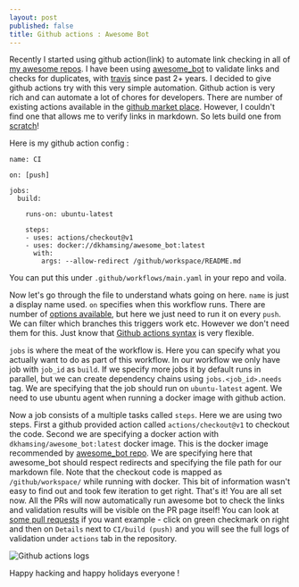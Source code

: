 ```yaml
---
layout: post
published: false
title: Github actions : Awesome Bot
---
```


Recently I started using github action(link) to automate link checking in all of [my awesome repos](https://github.com/dharmeshkakadia?utf8=%E2%9C%93&tab=repositories&q=awesome&type=&language=). I have been using [awesome_bot](https://github.com/dkhamsing/awesome_bot) to validate links and checks for duplicates, with [travis](https://travis-ci.org/) since past 2+ years. I decided to give github actions try with this very simple automation. Github action is very rich and can automate a lot of chores for developers. There are number of existing actions available in the [github market place](https://github.com/marketplace?type=actions). However, I couldn't find one that allows me to verify links in markdown. So lets build one from [scratch](https://github.com/dharmeshkakadia/awesome-mesos/pull/45)!

Here is my github action config : 

```
name: CI

on: [push]

jobs:
  build:

    runs-on: ubuntu-latest

    steps:
    - uses: actions/checkout@v1
    - uses: docker://dkhamsing/awesome_bot:latest
      with:
        args: --allow-redirect /github/workspace/README.md
```

You can put this under `.github/workflows/main.yaml` in your repo and voila.

Now let's go through the file to understand whats going on here. `name` is just a display name used. `on` specifies when this workflow runs. There are number of [options available](https://help.github.com/en/actions/automating-your-workflow-with-github-actions/events-that-trigger-workflows), but here we just need to run it on every `push`. We can filter which branches this triggers work etc. However we don't need them for this. Just know that [Github actions syntax](https://help.github.com/en/actions/automating-your-workflow-with-github-actions/workflow-syntax-for-github-actions) is very flexible.

`jobs` is where the meat of the workflow is. Here you can specify what you actually want to do as part of this workflow. In our workflow we only have job with `job_id` as `build`. If we specify more jobs it by default runs in parallel, but we can create dependency chains using `jobs.<job_id>.needs` tag. We are specifying that the job should run on `ubuntu-latest` agent. We need to use ubuntu agent when running a docker image with github action. 

Now a job consists of a multiple tasks called `steps`. Here we are using two steps. First a github provided action called `actions/checkout@v1` to checkout the code. Second we are specifying a docker action with `dkhamsing/awesome_bot:latest` docker image. This is the docker image recommended by [awesome_bot repo](https://github.com/dkhamsing/awesome_bot#docker-examples). We are specifying here that awesome_bot should respect redirects and specifying the file path for our markdown file. Note that the checkout code is mapped as `/github/workspace/` while running with docker. This bit of information wasn't easy to find out and took few iteration to get right. That's it! You are all set now. All the PRs will now automatically run awesome bot to check the links and validation results will be visible on the PR page itself! You can look at [some pull requests](https://github.com/dharmeshkakadia/awesome-mesos/pull/46) if you want example - click on green checkmark on right and then on `Details` next to `CI/build (push)` and you will see the full logs of validation under `actions` tab in the repository.

![Github actions logs]({{site.baseurl}}/images/github-actions-logs.png)

Happy hacking and happy holidays everyone !
